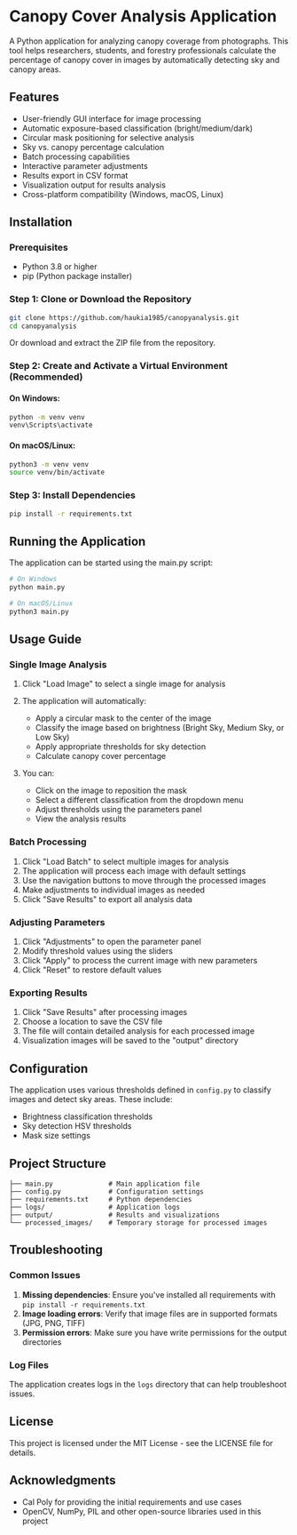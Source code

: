 # Canopy Cover Analysis Application

A Python application for analyzing canopy coverage from photographs. This tool helps researchers, students, and forestry professionals calculate the percentage of canopy cover in images by automatically detecting sky and canopy areas.

## Features

- User-friendly GUI interface for image processing
- Automatic exposure-based classification (bright/medium/dark)
- Circular mask positioning for selective analysis
- Sky vs. canopy percentage calculation
- Batch processing capabilities
- Interactive parameter adjustments
- Results export in CSV format
- Visualization output for results analysis
- Cross-platform compatibility (Windows, macOS, Linux)

## Installation

### Prerequisites

- Python 3.8 or higher
- pip (Python package installer)

### Step 1: Clone or Download the Repository

```bash
git clone https://github.com/haukia1985/canopyanalysis.git
cd canopyanalysis
```

Or download and extract the ZIP file from the repository.

### Step 2: Create and Activate a Virtual Environment (Recommended)

#### On Windows:
```bash
python -m venv venv
venv\Scripts\activate
```

#### On macOS/Linux:
```bash
python3 -m venv venv
source venv/bin/activate
```

### Step 3: Install Dependencies

```bash
pip install -r requirements.txt
```

## Running the Application

The application can be started using the main.py script:

```bash
# On Windows
python main.py

# On macOS/Linux
python3 main.py
```

## Usage Guide

### Single Image Analysis

1. Click "Load Image" to select a single image for analysis
2. The application will automatically:
   - Apply a circular mask to the center of the image
   - Classify the image based on brightness (Bright Sky, Medium Sky, or Low Sky)
   - Apply appropriate thresholds for sky detection
   - Calculate canopy cover percentage

3. You can:
   - Click on the image to reposition the mask
   - Select a different classification from the dropdown menu
   - Adjust thresholds using the parameters panel
   - View the analysis results

### Batch Processing

1. Click "Load Batch" to select multiple images for analysis
2. The application will process each image with default settings
3. Use the navigation buttons to move through the processed images
4. Make adjustments to individual images as needed
5. Click "Save Results" to export all analysis data

### Adjusting Parameters

1. Click "Adjustments" to open the parameter panel
2. Modify threshold values using the sliders
3. Click "Apply" to process the current image with new parameters
4. Click "Reset" to restore default values

### Exporting Results

1. Click "Save Results" after processing images
2. Choose a location to save the CSV file
3. The file will contain detailed analysis for each processed image
4. Visualization images will be saved to the "output" directory

## Configuration

The application uses various thresholds defined in `config.py` to classify images and detect sky areas. These include:

- Brightness classification thresholds
- Sky detection HSV thresholds
- Mask size settings

## Project Structure

```
├── main.py              # Main application file
├── config.py            # Configuration settings
├── requirements.txt     # Python dependencies
├── logs/                # Application logs
├── output/              # Results and visualizations
└── processed_images/    # Temporary storage for processed images
```

## Troubleshooting

### Common Issues

1. **Missing dependencies**: Ensure you've installed all requirements with `pip install -r requirements.txt`
2. **Image loading errors**: Verify that image files are in supported formats (JPG, PNG, TIFF)
3. **Permission errors**: Make sure you have write permissions for the output directories

### Log Files

The application creates logs in the `logs` directory that can help troubleshoot issues.

## License

This project is licensed under the MIT License - see the LICENSE file for details.

## Acknowledgments

- Cal Poly for providing the initial requirements and use cases
- OpenCV, NumPy, PIL and other open-source libraries used in this project 